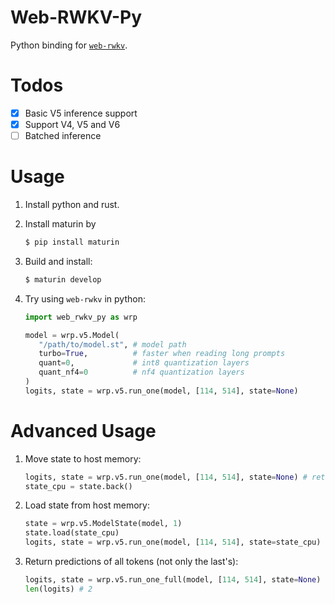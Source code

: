 # Web-RWKV-Py
Python binding for [`web-rwkv`](https://github.com/cryscan/web-rwkv).

# Todos
- [x] Basic V5 inference support
- [x] Support V4, V5 and V6
- [ ] Batched inference

# Usage
1. Install python and rust.
2. Install maturin by
   
   ```bash
   $ pip install maturin
   ```
4. Build and install:

   ```bash
   $ maturin develop
   ```

5. Try using `web-rwkv` in python:

   ```python
   import web_rwkv_py as wrp

   model = wrp.v5.Model(
      "/path/to/model.st", # model path
      turbo=True,          # faster when reading long prompts
      quant=0,             # int8 quantization layers
      quant_nf4=0          # nf4 quantization layers
   )
   logits, state = wrp.v5.run_one(model, [114, 514], state=None)
   ```
   
# Advanced Usage
1. Move state to host memory:
   
   ```python
   logits, state = wrp.v5.run_one(model, [114, 514], state=None) # returned state is on vram
   state_cpu = state.back()
   ```
   
2. Load state from host memory:
   
   ```python
   state = wrp.v5.ModelState(model, 1)
   state.load(state_cpu)
   logits, state = wrp.v5.run_one(model, [114, 514], state=state_cpu)
   ```
   
3. Return predictions of all tokens (not only the last's):

   ```python
   logits, state = wrp.v5.run_one_full(model, [114, 514], state=None)
   len(logits) # 2
   ```
